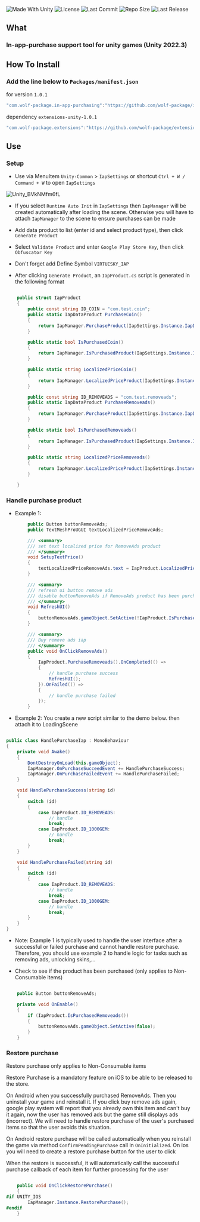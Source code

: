 <p align="left">
  <a>
    <img alt="Made With Unity" src="https://img.shields.io/badge/made%20with-Unity-57b9d3.svg?logo=Unity">
  </a>
  <a>
    <img alt="License" src="https://img.shields.io/github/license/wolf-package/in-app-purchasing-unity?logo=github">
  </a>
  <a>
    <img alt="Last Commit" src="https://img.shields.io/github/last-commit/wolf-package/in-app-purchasing-unity?logo=Mapbox&color=orange">
  </a>
  <a>
    <img alt="Repo Size" src="https://img.shields.io/github/repo-size/wolf-package/in-app-purchasing-unity?logo=VirtualBox">
  </a>
  <a>
    <img alt="Last Release" src="https://img.shields.io/github/v/release/wolf-package/in-app-purchasing-unity?include_prereleases&logo=Dropbox&color=yellow">
  </a>
</p>

## What
### In-app-purchase support tool for unity games (Unity 2022.3)

## How To Install

### Add the line below to `Packages/manifest.json`

for version `1.0.1`
```csharp
"com.wolf-package.in-app-purchasing":"https://github.com/wolf-package/in-app-purchasing-unity.git#1.0.1",
```
dependency `extensions-unity-1.0.1`
```csharp
"com.wolf-package.extensions":"https://github.com/wolf-package/extensions-unity.git#1.0.1",
```

## Use

### Setup
- Use via MenuItem `Unity-Common` > `IapSettings` or shortcut `Ctrl + W / Command + W` to open `IapSettings`

![Unity_BVkNMfm6fL](https://github.com/wolf-package/in-app-purchasing/assets/102142404/798a790c-c988-48c5-8b32-e88dab94a594)


- If you select `Runtime Auto Init` in `IapSettings` then `IapManager` will be created automatically after loading the scene. Otherwise you will have to attach `IapManager` to the scene to ensure purchases can be made
- Add data product to list (enter id and select product type), then click `Generate Product`
- Select `Validate Product` and enter `Google Play Store Key`, then click `Obfuscator Key`
- Don't forget add Define Symbol `VIRTUESKY_IAP`

- After clicking `Generate Product`, an `IapProduct.cs` script is generated in the following format

```csharp

	public struct IapProduct
	{
		public const string ID_COIN = "com.test.coin";
		public static IapDataProduct PurchaseCoin()
		{
			return IapManager.PurchaseProduct(IapSettings.Instance.IapDataProducts[0]);
		}

		public static bool IsPurchasedCoin()
		{
			return IapManager.IsPurchasedProduct(IapSettings.Instance.IapDataProducts[0]);
		}

		public static string LocalizedPriceCoin()
		{
			return IapManager.LocalizedPriceProduct(IapSettings.Instance.IapDataProducts[0]);
		}

		public const string ID_REMOVEADS = "com.test.removeads";
		public static IapDataProduct PurchaseRemoveads()
		{
			return IapManager.PurchaseProduct(IapSettings.Instance.IapDataProducts[1]);
		}

		public static bool IsPurchasedRemoveads()
		{
			return IapManager.IsPurchasedProduct(IapSettings.Instance.IapDataProducts[1]);
		}

		public static string LocalizedPriceRemoveads()
		{
			return IapManager.LocalizedPriceProduct(IapSettings.Instance.IapDataProducts[1]);
		}

	}

```

### Handle purchase product
- Example 1:
```csharp
        public Button buttonRemoveAds;
        public TextMeshProUGUI textLocalizedPriceRemoveAds;

        /// <summary>
        /// set text localized price for RemoveAds product
        /// </summary>
        void SetupTextPrice()
        {
            textLocalizedPriceRemoveAds.text = IapProduct.LocalizedPriceRemoveads();
        }

        /// <summary>
        /// refresh ui button remove ads
        /// disable buttonRemoveAds if RemoveAds product has been purchased
        /// </summary>
        void RefreshUI()
        {
            buttonRemoveAds.gameObject.SetActive(!IapProduct.IsPurchasedRemoveads());
        }

        /// <summary>
        /// Buy remove ads iap
        /// </summary>
        public void OnClickRemoveAds()
        {
            IapProduct.PurchaseRemoveads().OnCompleted(() =>
            {
                // handle purchase success
                RefreshUI();
            }).OnFailed(() =>
            {
                // handle purchase failed
            });
        }

```
- Example 2: You create a new script similar to the demo below. then attach it to LoadingScene

```csharp

public class HandlePurchaseIap : MonoBehaviour
{
    private void Awake()
    {
        DontDestroyOnLoad(this.gameObject);
        IapManager.OnPurchaseSucceedEvent += HandlePurchaseSuccess;
        IapManager.OnPurchaseFailedEvent += HandlePurchaseFailed;
    }

    void HandlePurchaseSuccess(string id)
    {
        switch (id)
        {
            case IapProduct.ID_REMOVEADS:
                // handle
                break;
            case IapProduct.ID_1000GEM:
                // handle
                break;
        }
    }

    void HandlePurchaseFailed(string id)
    {
        switch (id)
        {
            case IapProduct.ID_REMOVEADS:
                // handle
                break;
            case IapProduct.ID_1000GEM:
                // handle
                break;
        }
    }
}

```

- Note: Example 1 is typically used to handle the user interface after a successful or failed purchase and cannot handle restore purchase. Therefore, you should use example 2 to handle logic for tasks such as removing ads, unlocking skins,...

- Check to see if the product has been purchased (only applies to Non-Consumable items)
```csharp

    public Button buttonRemoveAds;

    private void OnEnable()
    {
        if (IapProduct.IsPurchasedRemoveads())
        {
            buttonRemoveAds.gameObject.SetActive(false);
        }
    }

```
### Restore purchase
Restore purchase only applies to Non-Consumable items

Restore Purchase is a mandatory feature on iOS to be able to be released to the store.

On Android when you successfully purchased RemoveAds. Then you uninstall your game and reinstall it. If you click buy remove ads again, google play system will report that you already own this item and can't buy it again, now the user has removed ads but the game still displays ads (incorrect). We will need to handle restore purchase of the user's purchased items so that the user avoids this situation.

On Android restore purchase will be called automatically when you reinstall the game via method `ConfirmPendingPurchase` call in `OnInitialized`. On ios you will need to create a restore purchase button for the user to click

When the restore is successful, it will automatically call the successful purchase callback of each item for further processing for the user

```csharp

    public void OnClickRestorePurchase()
    {
#if UNITY_IOS
        IapManager.Instance.RestorePurchase();
#endif
    }

```

